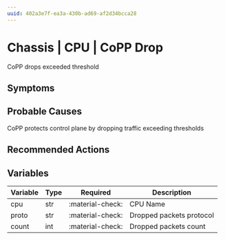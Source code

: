 ```yaml
---
uuid: 402a3e7f-ea3a-430b-ad69-af2d34bcca28
---
```

# Chassis | CPU | CoPP Drop

CoPP drops exceeded threshold

## Symptoms

## Probable Causes

CoPP protects control plane by dropping traffic exceeding thresholds

## Recommended Actions

## Variables

Variable | Type | Required | Description
--- | --- | --- | ---
cpu | str | :material-check: | CPU Name
proto | str | :material-check: | Dropped packets protocol
count | int | :material-check: | Dropped packets count
